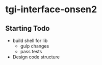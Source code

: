 # tgi-interface-onsen2

Starting Todo
---
- build shell for lib
    - gulp changes
    - pass tests
- Design code structure 
